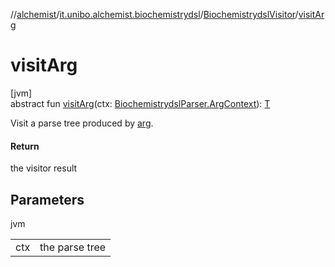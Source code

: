 //[alchemist](../../../index.md)/[it.unibo.alchemist.biochemistrydsl](../index.md)/[BiochemistrydslVisitor](index.md)/[visitArg](visit-arg.md)

# visitArg

[jvm]\
abstract fun [visitArg](visit-arg.md)(ctx: [BiochemistrydslParser.ArgContext](../-biochemistrydsl-parser/-arg-context/index.md)): [T](../../it.unibo.alchemist.model.implementations.conditions/-neighborhood-present/index.md)

Visit a parse tree produced by [arg](../-biochemistrydsl-parser/arg.md).

#### Return

the visitor result

## Parameters

jvm

| | |
|---|---|
| ctx | the parse tree |
